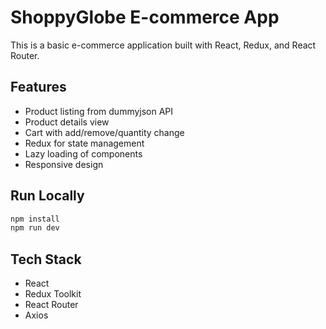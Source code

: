 # ShoppyGlobe E-commerce App

This is a basic e-commerce application built with React, Redux, and React Router.

## Features
- Product listing from dummyjson API
- Product details view
- Cart with add/remove/quantity change
- Redux for state management
- Lazy loading of components
- Responsive design

## Run Locally
```bash
npm install
npm run dev
```

## Tech Stack
- React
- Redux Toolkit
- React Router
- Axios
